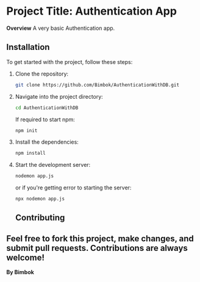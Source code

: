 # Project Title: Authentication App

**Overview**
A very basic Authentication app.

## Installation

To get started with the project, follow these steps:

1. Clone the repository:

    ```bash
    git clone https://github.com/Bimbok/AuthenticationWithDB.git
    ```

2. Navigate into the project directory:

    ```bash
    cd AuthenticationWithDB
    ```
   If required to start npm:

    ```bash
    npm init
    ```

3. Install the dependencies:

    ```bash
    npm install
    ```

4. Start the development server:

    ```bash
    nodemon app.js
    ```

    or if you're getting error to starting the server:

    ```bash
    npx nodemon app.js
    ```

    ## Contributing

Feel free to fork this project, make changes, and submit pull requests. Contributions are always welcome!
---

**By Bimbok**
